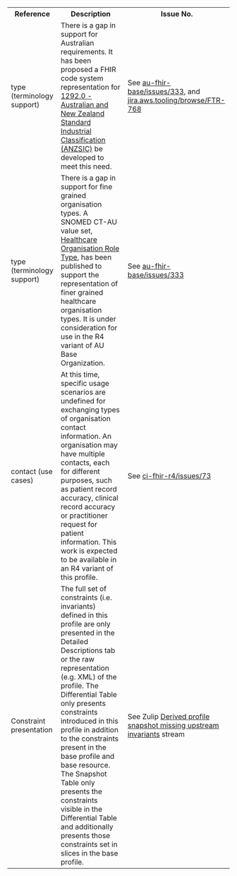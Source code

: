<table class="list" width="100%">
<tbody>
  <tr>
    <th>Reference</th>
    <th>Description</th>
    <th>Issue No.</th>
  </tr>
  <tr>
        <td>type (terminology support)</td>
        <td>There is a gap in support for Australian requirements. It has been proposed a FHIR code system representation for <a href="https://www.abs.gov.au/ausstats/abs@.nsf/mf/1292.0">1292.0 - Australian and New Zealand Standard Industrial Classification (ANZSIC)</a> be developed to meet this need.</td>
        <td>See <a href="https://github.com/hl7au/au-fhir-base/issues/333">au-fhir-base/issues/333</a>, and <a href="https://jira.aws.tooling/browse/FTR-768">jira.aws.tooling/browse/FTR-768</a></td>
  </tr>
  <tr>
        <td>type (terminology support)</td>
        <td>There is a gap in support for fine grained organisation types. A SNOMED CT-AU value set, <a href="https://healthterminologies.gov.au/fhir/ValueSet/healthcare-organisation-role-type-1">Healthcare Organisation Role Type</a>, has been published to support the representation of finer grained healthcare organisation types. It is under consideration for use in the R4 variant of AU Base Organization.</td>
        <td>See <a href="https://github.com/hl7au/au-fhir-base/issues/333">au-fhir-base/issues/333</a></td>
  </tr>
  <tr>
       <td>contact (use cases)</td>
       <td>At this time, specific usage scenarios are undefined for exchanging types of organisation contact information. An organisation may have multiple contacts, each for different purposes, such as patient record accuracy, clinical record accuracy or practitioner request for patient information. This work is expected to be available in an R4 variant of this profile.</td>
       <td>See <a href="https://github.com/AuDigitalHealth/ci-fhir-r4/issues/73">ci-fhir-r4/issues/73</a></td>
  </tr>
  <tr>
        <td>Constraint presentation</td>
        <td>The full set of constraints (i.e. invariants) defined in this profile are only presented in the Detailed Descriptions tab or the raw representation (e.g. XML) of the profile. The Differential Table only presents constraints introduced in this profile in addition to the constraints present in the base profile and base resource. The Snapshot Table only presents the constraints visible in the Differential Table and additionally presents those constraints set in slices in the base profile.</td>
        <td>See Zulip <a href="https://chat.fhir.org/#narrow/stream/179252-IG-creation/topic/Derived.20profile.20snapshot.20missing.20upstream.20invariants">Derived profile snapshot missing upstream invariants</a> stream</td>
  </tr>
 </tbody>
</table>
